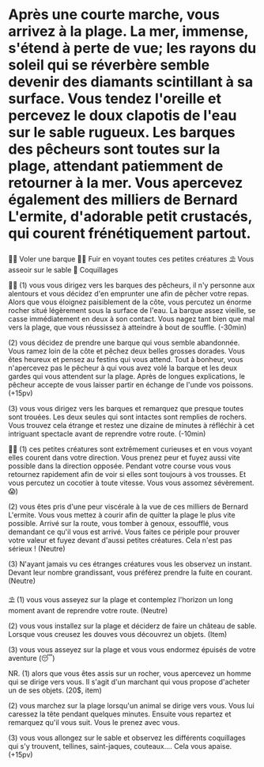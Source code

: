# Après une courte marche, vous arrivez à la plage. La mer, immense, s'étend à perte de vue; les rayons du soleil qui se réverbère semble devenir des diamants scintillant à sa surface. Vous tendez l'oreille et percevez le doux clapotis de l'eau sur le sable rugueux. Les barques des pêcheurs sont toutes sur la plage, attendant patiemment de retourner à la mer. Vous apercevez également des milliers de Bernard L'ermite, d'adorable petit crustacés, qui courent frénétiquement partout.

🚣‍♀️ Voler une barque
🏃‍♂️ Fuir en voyant toutes ces petites créatures
⛱ Vous asseoir sur le sable
🦪 Coquillages 

🚣‍♀️
(1) vous vous dirigez vers les barques des pêcheurs, il n'y personne aux alentours et vous décidez d'en emprunter une afin de pêcher votre repas. Alors que vous éloignez paisiblement de la côte, vous percutez un énorme rocher situé légèrement sous la surface de l'eau. La barque assez vieille, se casse immédiatement en deux à son contact. Vous nagez tant bien que mal vers la plage, que vous réussissez à atteindre à bout de souffle.
(-30min)

(2) vous décidez de prendre une barque qui vous semble abandonnée. Vous ramez loin de la côte et pêchez deux belles grosses dorades. Vous êtes heureux et pensez au festins qui vous attend. Tout à bonheur,  vous n'apercevez pas le pêcheur à qui vous avez volé la barque et les deux gardes qui vous attendent sur la plage. Après de longues explications, le pêcheur accepte de vous laisser partir en échange de l'unde vos poissons.
(+15pv)

(3) vous vous dirigez vers les barques et remarquez que presque toutes sont trouées. Les deux seules qui sont intactes sont remplies de rochers. Vous trouvez cela étrange et restez une dizaine de minutes à réfléchir à cet intriguant spectacle avant de reprendre votre route.
(-10min)

🏃‍♀️
(1) ces petites créatures sont extrêmement curieuses et en vous voyant elles courent dans votre direction. Vous prenez peur et fuyez aussi vite possible dans la direction opposée. Pendant votre course vous vous retournez rapidement afin de voir si elles sont toujours à vos trousses. Et vous percutez un cocotier à toute vitesse. Vous vous assomez sévèrement.
😱)

(2) vous êtes pris d'une peur viscérale à la vue de ces milliers de Bernard L'ermite. Vous vous mettez à courir afin de quitter la plage le plus vite possible. Arrivé sur la route, vous tomber à genoux, essoufflé, vous demandant ce qu'il vous est arrivé. Vous faites ce périple pour prouver votre valeur et fuyez devant d'aussi petites créatures. Cela n'est pas sérieux !
(Neutre)

(3) N'ayant jamais vu ces étranges créatures vous les observez un instant. Devant leur nombre grandissant, vous préférez prendre la fuite en courant.
(Neutre)

⛱
(1) vous vous asseyez sur la plage et contemplez l'horizon un long moment avant de reprendre votre route.
(Neutre)

(2) vous vous installez sur la plage et déciderz de faire un château de sable. Lorsque vous creusez les douves vous découvrez un objets.
(Item)

(3) vous vous asseyez sur la plage et vous vous endormez épuisés de votre aventure
(😴)

NR.
(1) alors que vous êtes assis sur un rocher, vous apercevez un homme qui se dirige vers vous. Il s'agit d'un marchant qui vous propose d'acheter un de ses objets.
(20$, item)

(2) vous marchez sur la plage lorsqu'un animal se dirige vers vous. Vous lui caressez la tête pendant quelques minutes. Ensuite vous repartez et remarquez qu'il vous suit. Vous le prenez avec vous.

(3) vous vous allongez sur le sable et observez les différents coquillages qui s'y trouvent, tellines, saint-jaques, couteaux.... Cela vous apaise.
(+15pv)
